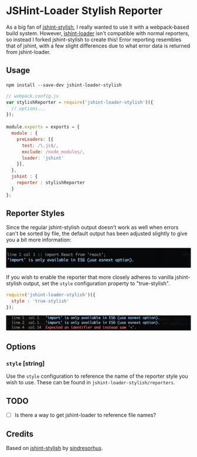JSHint-Loader Stylish Reporter
==============================

As a big fan of [jshint-stylish](https://github.com/sindresorhus/jshint-stylish), I really wanted to use it with a webpack-based build system. However, [jshint-loader](https://github.com/webpack/jshint-loader) isn't compatible with normal reporters, so instead I forked jshint-stylish to create this! Error reporting resembles that of jshint, with a few slight differences due to what error data is returned from jshint-loader.

## Usage

`npm install --save-dev jshint-loader-stylish`

```js
// webpack.config.js
var stylishReporter = require('jshint-loader-stylish')({
  // options...
});

module.exports = exports = {
  module : {
    preLoaders: [{
      test: /\.js$/,
      exclude: /node_modules/,
      loader: 'jshint'
    }],
  },
  jshint : {
    reporter : stylishReporter
  }
};
```

## Reporter Styles

Since the regular jshint-stylish output doesn't work as well when errors can't be sorted by file, the default output has been adjusted slightly to give you a bit more information:

![default reporter](docs/default-reporter.png)

If you wish to enable the reporter that more closely adheres to vanilla jshint-stylish output, set the `style` configuration property to "true-stylish".

```js
require('jshint-loader-stylish')({
  style : 'true-stylish'
});
```

![true-stylish reporter](docs/true-stylish-reporter.png)

## Options

### `style` [string]

Use the `style` configuration to reference the name of the reporter style you wish to use. These can be found in `jshint-loader-stylish/reporters`.

## TODO
* [ ] Is there a way to get jshint-loader to reference file names?

## Credits

Based on [jshint-stylish](https://github.com/sindresorhus/jshint-stylish) by [sindresorhus](https://github.com/sindresorhus).
